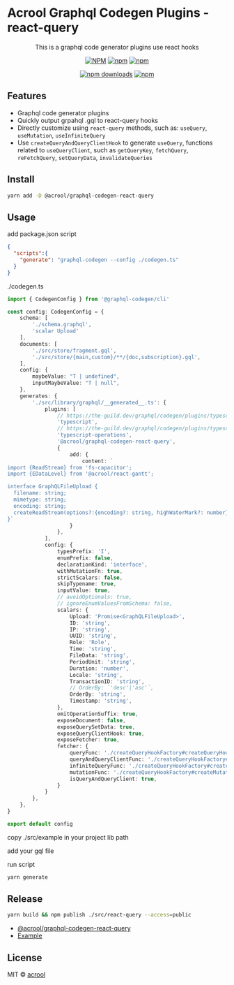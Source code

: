 # Acrool Graphql Codegen Plugins - react-query

<p align="center">
    This is a graphql code generator plugins use react hooks
</p>

<div align="center">

[![NPM](https://img.shields.io/npm/v/@acrool/graphql-codegen-react-query.svg?style=for-the-badge)](https://www.npmjs.com/package/@acrool/graphql-codegen-react-query)
[![npm](https://img.shields.io/bundlejs/size/@acrool/graphql-codegen-react-query?style=for-the-badge)](https://github.com/acrool/@acrool/graphql-codegen-react-query/blob/main/LICENSE)
[![npm](https://img.shields.io/npm/l/@acrool/graphql-codegen-react-query?style=for-the-badge)](https://github.com/acrool/react-picker/blob/main/LICENSE)

[![npm downloads](https://img.shields.io/npm/dm/@acrool/graphql-codegen-react-query.svg?style=for-the-badge)](https://www.npmjs.com/package/@acrool/graphql-codegen-react-query)
[![npm](https://img.shields.io/npm/dt/@acrool/graphql-codegen-react-query.svg?style=for-the-badge)](https://www.npmjs.com/package/@acrool/graphql-codegen-react-query)

</div>


## Features

- Graphql code generator plugins
- Quickly output grpahql .gql to react-query hooks
- Directly customize using `react-query` methods, such as: `useQuery`, `useMutation`, `useInfiniteQuery`
- Use `createQueryAndQueryClientHook` to generate `useQuery`, functions related to `useQueryClient`, such as `getQueryKey`, `fetchQuery`, `reFetchQuery`, `setQueryData`, `invalidateQueries`


## Install

```bash
yarn add -D @acrool/graphql-codegen-react-query
```

## Usage


add package.json script

```json
{
  "scripts":{
    "generate": "graphql-codegen --config ./codegen.ts"
  }
}
```


./codegen.ts

```ts
import { CodegenConfig } from '@graphql-codegen/cli'

const config: CodegenConfig = {
    schema: [
        './schema.graphql',
        'scalar Upload'
    ],
    documents: [
        './src/store/fragment.gql',
        './src/store/{main,custom}/**/{doc,subscription}.gql',
    ],
    config: {
        maybeValue: "T | undefined",
        inputMaybeValue: "T | null",
    },
    generates: {
        './src/library/graphql/__generated__.ts': {
            plugins: [
                // https://the-guild.dev/graphql/codegen/plugins/typescript/typescript
                'typescript',
                // https://the-guild.dev/graphql/codegen/plugins/typescript/typescript-operations
                'typescript-operations',
                '@acrool/graphql-codegen-react-query',
                {
                    add: {
                        content: `
import {ReadStream} from 'fs-capacitor';
import {EDataLevel} from '@acrool/react-gantt';

interface GraphQLFileUpload {
  filename: string;
  mimetype: string;
  encoding: string;
  createReadStream(options?:{encoding?: string, highWaterMark?: number}): ReadStream;
}`
                    }
                },
            ],
            config: {
                typesPrefix: 'I',
                enumPrefix: false,
                declarationKind: 'interface',
                withMutationFn: true,
                strictScalars: false,
                skipTypename: true,
                inputValue: true,
                // avoidOptionals: true,
                // ignoreEnumValuesFromSchema: false,
                scalars: {
                    Upload: 'Promise<GraphQLFileUpload>',
                    ID: 'string',
                    IP: 'string',
                    UUID: 'string',
                    Role: 'Role',
                    Time: 'string',
                    FileData: 'string',
                    PeriodUnit: 'string',
                    Duration: 'number',
                    Locale: 'string',
                    TransactionID: 'string',
                    // OrderBy: `'desc'|'asc'`,
                    OrderBy: 'string',
                    Timestamp: 'string',
                },
                omitOperationSuffix: true,
                exposeDocument: false,
                exposeQuerySetData: true,
                exposeQueryClientHook: true,
                exposeFetcher: true,
                fetcher: {
                    queryFunc: './createQueryHookFactory#createQueryHook',
                    queryAndQueryClientFunc: './createQueryHookFactory#createQueryAndQueryClientHook',
                    infiniteQueryFunc: './createQueryHookFactory#createInfiniteQueryHook',
                    mutationFunc: './createQueryHookFactory#createMutationHook',
                    isQueryAndQueryClient: true,
                }
            }
        },
    },
}

export default config
```

copy ./src/example in your project lib path

add your gql file

run script

```bash
yarn generate
```





## Release

```bash
yarn build && npm publish ./src/react-query --access=public
```

- [@acrool/graphql-codegen-react-query](https://github.com/acrool/acrool-graphql-codegen/tree/main/src/react-query)
- [Example](./src/example)


## License

MIT © [acrool](https://github.com/acrool)
